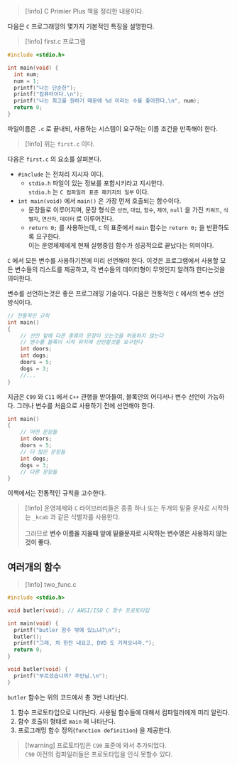 
>[!info] C Primier Plus 책을 정리한 내용이다.

다음은 `C` 프로그래밍의 몇가지 기본적인 특징을 설명한다.

>[!info] first.c 프로그램
```c
#include <stdio.h>

int main(void) {
  int num;
  num = 1;
  printf("나는 단순한");
  printf("컴퓨터이다.\n");
  printf("나는 최고를 원하기 때문에 %d 이라는 수를 좋아한다.\n", num);
  return 0;
}
```

파일이름은 `.c` 로 끝내되, 사용하는 시스템이 요구하는 이름 조건을 만족해야 한다.
>[!info] 위는 `first.c` 이다.

다음은 `first.c` 의 요소를 살펴본다.

-  `#include` 는 전처리 지시자 이다.
	- `stdio.h` 파일이 있는 정보를 포함시키라고 지시한다.<br>`stdio.h` 는 `C 컴파일러 표준 패키지의 일부` 이다.
- `int main(void)` 에서 `main()` 은 가장 먼저 호출되는 함수이다.
	- 문장들로 이루어지며, 문장 형식은 `선언`, `대입`, `함수`, `제어`, `null` 을 가진 `키워드`, `식별자`, `연산자`, `데이터` 로 이루어진다.
	- `return 0;` 를 사용하는데, `C` 의 표준에서 `main` 함수는 `return 0;` 을 반환하도록 요구한다.<br>이는 운영체제에게 현재 실행중임 함수가 성공적으로 끝났다는 의미이다.

`C` 에서 모든 변수를 사용하기전에 미리 선언해야 한다.
이것은 프로그램에서 사용할 모든 변수들의 리스트를 제공하고, 각 변수들의 데이터형이 무엇인지 알려햐 한다는것을 의미한다.

변수를 선언하는것은 좋은 프로그래밍 기술이다.
다음은 전통적인 `C` 에서의 변수 선언 방식이다.

```c
// 전통적인 규칙
int main()
{
	// 선언 앞에 다른 종류의 문장이 오는것을 허용하지 않는다
	// 변수를 블록이 시작 위치에 선언할것을 요구한다
	int doors;
	int dogs;
	doors = 5;
	dogs = 3;
	//...
}
```

지금은 `C99` 와 `C11` 에서 `C++` 관행을 받아들여, 블록안의 어디서나 변수 선언이 가능하다.
그러나 변수를 처음으로 사용하기 전에 선언해야 한다.

```c
int main()
{
	// 어떤 문장들
	int doors;
	doors = 5;
	// 더 많은 문장들
	int dogs;
	dogs = 3;
	// 다른 문장들
}
```

이책에서는 전통적인 규칙을 고수한다.

>[!info] 운영체제와 `C` 라이브러리들은 종종 하나 또는 두개의 밑줄 문자로 시작하는 `_kcab` 과 같은 식별자를 사용한다.<br><br>그러므로 **변수 이름을 지을때 앞에 밑줄문자로 시작하는 변수명은 사용하지 않는것이 좋다.**

## 여러개의 함수

>[!info] two_func.c
```c
#include <stdio.h>

void butler(void); // ANSI/ISO C 함수 프로토타입

int main(void) {
  printf("butler 함수 밖에 있느냐?\n");
  butler();
  printf("그래, 차 한잔 내요고, DVD 도 가져오너라.");
  return 0;
}

void butler(void) {
  printf("부르셨습니까? 주인님.\n");
}
```

`butler` 함수는 위의 코드에서 총 3번 나타난다.

1. 함수 프로토타입으로 나타난다. 사용될 함수들에 대해서 컴파일러에게 미리 알린다.
2. 함수 호출의 형태로 `main` 에 나타난다.
3. 프로그래밍 함수 정의(`function definition`) 을 제공한다.

>[!warning] 프로토타입은 `C90` 표준에 와서 추가되었다.<br>`C90` 이전의 컴파일러들은 프로토타입을 인식 못할수 있다.



